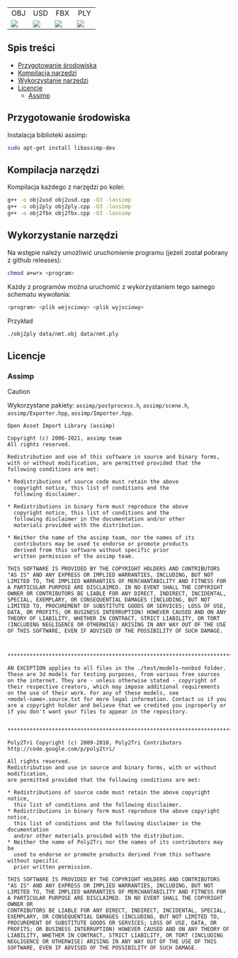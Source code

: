 <table width="100%">
  <tr>
  <td width="25%" align="center">OBJ</td>
  <td width="25%" align="center">USD</td>
  <td width="25%" align="center">FBX</td>
  <td width="25%" align="center">PLY</td>
  </tr>
  <tr>
  <td width="25%"><img src="https://github.com/s3gf4u17/3dgeolab-MeshConverter/assets/86662946/665948c3-00a5-4be7-ba05-196ace597c3f"/></td>
  <td width="25%"><img src="https://github.com/s3gf4u17/3dgeolab-MeshConverter/assets/86662946/bd0f2a7b-479b-4a9a-aea6-3f0b72e746b4"/></td>
  <td width="25%"><img src="https://github.com/s3gf4u17/3dgeolab-MeshConverter/assets/86662946/7ad6d29c-b499-4a04-bcae-ce3a5beeb8c4"/></td>
  <td width="25%"><img src="https://github.com/s3gf4u17/3dgeolab-MeshConverter/assets/86662946/a45ce56c-bf8b-4a4c-b6f3-95e43af7cac1"/></td>
  </tr>
</table>

## Spis treści

- [Przygotowanie środowiska](#przygotowanie-środowiska)
- [Kompilacja narzędzi](#kompilacja-narzędzi)
- [Wykorzystanie narzędzi](#wykorzystanie-narzędzi)
- [Licencje](#licencje)
    - [Assimp](#assimp)

## Przygotowanie środowiska

Instalacja biblioteki assimp:

```bash
sudo apt-get install libassimp-dev
```

## Kompilacja narzędzi

Kompilacja każdego z narzędzi po kolei:

```bash
g++ -o obj2usd obj2usd.cpp -O3 -lassimp
g++ -o obj2ply obj2ply.cpp -O3 -lassimp
g++ -o obj2fbx obj2fbx.cpp -O3 -lassimp
```

## Wykorzystanie narzędzi

Na wstępie należy umożliwić uruchomienie programu (jeżeli został pobrany z github releases):

```bash
chmod a+wrx <program>
```

Każdy z programów można uruchomić z wykorzystaniem tego samego schematu wywołania:

```bash
<program> <plik wejsciowy> <plik wyjsciowy>
```

Przykład

```bash
./obj2ply data/nmt.obj data/nmt.ply
```

## Licencje

### Assimp

> [!CAUTION]
> Wykorzystane pakiety: `assimp/postprocess.h`, `assimp/scene.h`, `assimp/Exporter.hpp`, `assimp/Importer.hpp`.

```
Open Asset Import Library (assimp)

Copyright (c) 2006-2021, assimp team
All rights reserved.

Redistribution and use of this software in source and binary forms,
with or without modification, are permitted provided that the
following conditions are met:

* Redistributions of source code must retain the above
  copyright notice, this list of conditions and the
  following disclaimer.

* Redistributions in binary form must reproduce the above
  copyright notice, this list of conditions and the
  following disclaimer in the documentation and/or other
  materials provided with the distribution.

* Neither the name of the assimp team, nor the names of its
  contributors may be used to endorse or promote products
  derived from this software without specific prior
  written permission of the assimp team.

THIS SOFTWARE IS PROVIDED BY THE COPYRIGHT HOLDERS AND CONTRIBUTORS
"AS IS" AND ANY EXPRESS OR IMPLIED WARRANTIES, INCLUDING, BUT NOT
LIMITED TO, THE IMPLIED WARRANTIES OF MERCHANTABILITY AND FITNESS FOR
A PARTICULAR PURPOSE ARE DISCLAIMED. IN NO EVENT SHALL THE COPYRIGHT
OWNER OR CONTRIBUTORS BE LIABLE FOR ANY DIRECT, INDIRECT, INCIDENTAL,
SPECIAL, EXEMPLARY, OR CONSEQUENTIAL DAMAGES (INCLUDING, BUT NOT
LIMITED TO, PROCUREMENT OF SUBSTITUTE GOODS OR SERVICES; LOSS OF USE,
DATA, OR PROFITS; OR BUSINESS INTERRUPTION) HOWEVER CAUSED AND ON ANY
THEORY OF LIABILITY, WHETHER IN CONTRACT, STRICT LIABILITY, OR TORT
(INCLUDING NEGLIGENCE OR OTHERWISE) ARISING IN ANY WAY OUT OF THE USE
OF THIS SOFTWARE, EVEN IF ADVISED OF THE POSSIBILITY OF SUCH DAMAGE.



******************************************************************************

AN EXCEPTION applies to all files in the ./test/models-nonbsd folder.
These are 3d models for testing purposes, from various free sources
on the internet. They are - unless otherwise stated - copyright of
their respective creators, which may impose additional requirements
on the use of their work. For any of these models, see
<model-name>.source.txt for more legal information. Contact us if you
are a copyright holder and believe that we credited you inproperly or
if you don't want your files to appear in the repository.


******************************************************************************

Poly2Tri Copyright (c) 2009-2010, Poly2Tri Contributors
http://code.google.com/p/poly2tri/

All rights reserved.
Redistribution and use in source and binary forms, with or without modification,
are permitted provided that the following conditions are met:

* Redistributions of source code must retain the above copyright notice,
  this list of conditions and the following disclaimer.
* Redistributions in binary form must reproduce the above copyright notice,
  this list of conditions and the following disclaimer in the documentation
  and/or other materials provided with the distribution.
* Neither the name of Poly2Tri nor the names of its contributors may be
  used to endorse or promote products derived from this software without specific
  prior written permission.

THIS SOFTWARE IS PROVIDED BY THE COPYRIGHT HOLDERS AND CONTRIBUTORS
"AS IS" AND ANY EXPRESS OR IMPLIED WARRANTIES, INCLUDING, BUT NOT
LIMITED TO, THE IMPLIED WARRANTIES OF MERCHANTABILITY AND FITNESS FOR
A PARTICULAR PURPOSE ARE DISCLAIMED. IN NO EVENT SHALL THE COPYRIGHT OWNER OR
CONTRIBUTORS BE LIABLE FOR ANY DIRECT, INDIRECT, INCIDENTAL, SPECIAL,
EXEMPLARY, OR CONSEQUENTIAL DAMAGES (INCLUDING, BUT NOT LIMITED TO,
PROCUREMENT OF SUBSTITUTE GOODS OR SERVICES; LOSS OF USE, DATA, OR
PROFITS; OR BUSINESS INTERRUPTION) HOWEVER CAUSED AND ON ANY THEORY OF
LIABILITY, WHETHER IN CONTRACT, STRICT LIABILITY, OR TORT (INCLUDING
NEGLIGENCE OR OTHERWISE) ARISING IN ANY WAY OUT OF THE USE OF THIS
SOFTWARE, EVEN IF ADVISED OF THE POSSIBILITY OF SUCH DAMAGE.
```
